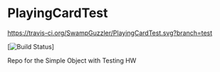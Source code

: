 PlayingCardTest
===============
https://travis-ci.org/SwampGuzzler/PlayingCardTest.svg?branch=test

[![Build Status](https://travis-ci.org/SwampGuzzler/PlayingCardTest.svg?branch=test)]

Repo for the Simple Object with Testing HW

